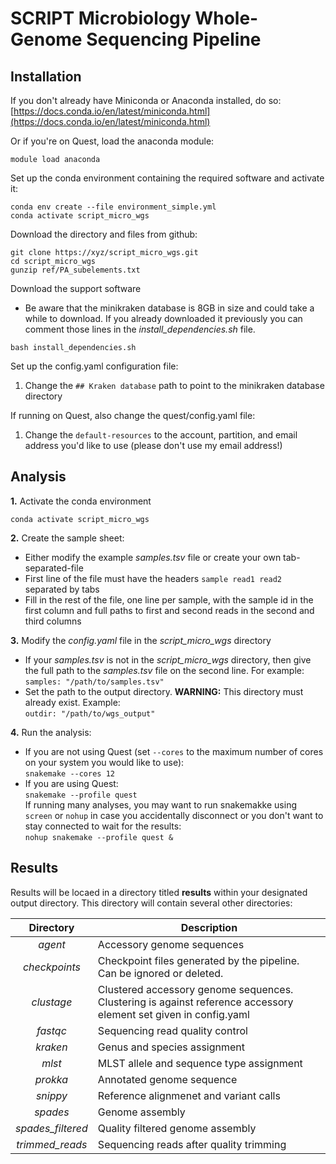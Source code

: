 # SCRIPT Microbiology Whole-Genome Sequencing Pipeline

## Installation  

If you don't already have Miniconda or Anaconda installed, do so:
[https://docs.conda.io/en/latest/miniconda.html](https://docs.conda.io/en/latest/miniconda.html)

Or if you're on Quest, load the anaconda module:  
```
module load anaconda
```

Set up the conda environment containing the required software and activate it:

```
conda env create --file environment_simple.yml   
conda activate script_micro_wgs
```

Download the directory and files from github:

```
git clone https://xyz/script_micro_wgs.git
cd script_micro_wgs
gunzip ref/PA_subelements.txt
```

Download the support software  
  
  * Be aware that the minikraken database is 8GB in size and could take a while to download. If you already downloaded it previously you can comment those lines in the *install_dependencies.sh* 
file.   
  
```
bash install_dependencies.sh
```

Set up the config.yaml configuration file:

1. Change the `## Kraken database` path to point to the minikraken database directory

If running on Quest, also change the quest/config.yaml file:

1. Change the `default-resources` to the account, partition, and email address you'd like to use (please don't use my email address!)


## Analysis

**1.** Activate the conda environment

```
conda activate script_micro_wgs 
```

**2.** Create the sample sheet:

* Either modify the example *samples.tsv* file or create your own tab-separated-file
* First line of the file must have the headers `sample read1 read2` separated by tabs
* Fill in the rest of the file, one line per sample, with the sample id in the first column and full paths to first and second reads in the second and third columns 

**3.** Modify the *config.yaml* file in the *script_micro_wgs* directory

* If your *samples.tsv* is not in the *script_micro_wgs* directory, then give the full path to the *samples.tsv* file on the second line. For example:  
   `samples: "/path/to/samples.tsv"`  
* Set the path to the output directory. **WARNING:** This directory must already exist. Example:  
    `outdir: "/path/to/wgs_output"`

**4.** Run the analysis:

* If you are not using Quest (set `--cores` to the maximum number of cores on your system you would like to use):  
`snakemake --cores 12`
* If you are using Quest:  
`snakemake --profile quest`  
If running many analyses, you may want to run snakemakke using `screen` or `nohup` in case you accidentally disconnect or you don't want to stay connected to wait for the results:  
`nohup snakemake --profile quest &`

## Results 
Results will be locaed in a directory titled **results** within your designated output directory. This directory will contain several other directories:  

| Directory | Description |  
|:----------:|------------|
| *agent* | Accessory genome sequences |
|*checkpoints*| Checkpoint files generated by the pipeline. Can be ignored or deleted.|
|*clustage*| Clustered accessory genome sequences. Clustering is against reference accessory element set given in config.yaml|
|*fastqc*| Sequencing read quality control|
|*kraken*| Genus and species assignment |
|*mlst* | MLST allele and sequence type assignment |
|*prokka* | Annotated genome sequence | 
|*snippy* | Reference alignmenet and variant calls | 
|*spades* | Genome assembly |
|*spades_filtered* | Quality filtered genome assembly |
|*trimmed_reads* | Sequencing reads after quality trimming | 

